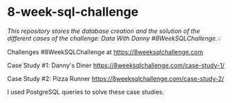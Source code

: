 # 8-week-sql-challenge

*This repository stores the database creation and the solution of the different cases of the challenge: Data With Danny #8WeekSQLChallenge.*💡


Challenges #8WeekSQLChallenge at https://8weeksqlchallenge.com 

Case Study #1: Danny's Diner https://8weeksqlchallenge.com/case-study-1/


Case Study #2: Pizza Runner https://8weeksqlchallenge.com/case-study-2/

I used PostgreSQL queries to solve these case studies.

